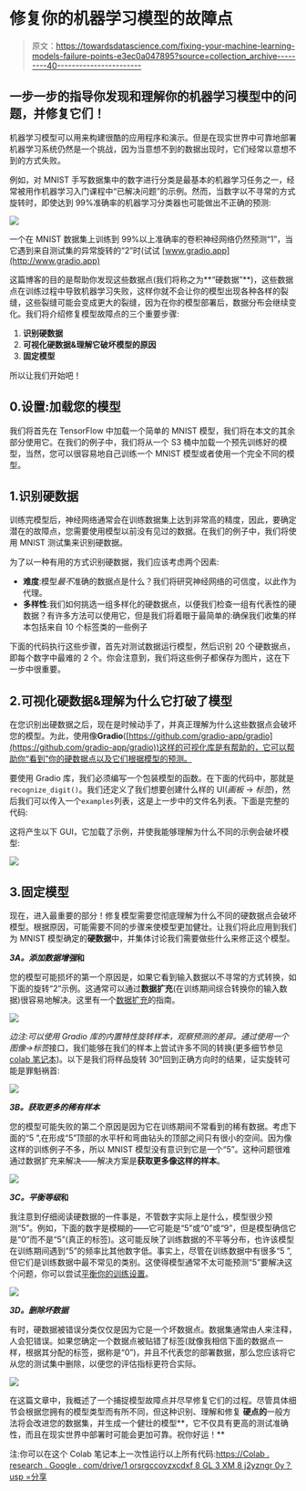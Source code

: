 # 修复你的机器学习模型的故障点

> 原文：<https://towardsdatascience.com/fixing-your-machine-learning-models-failure-points-e3ec0a047895?source=collection_archive---------40----------------------->

## 一步一步的指导你发现和理解你的机器学习模型中的问题，并修复它们！

机器学习模型可以用来构建很酷的应用程序和演示。但是在现实世界中可靠地部署机器学习系统仍然是一个挑战，因为当意想不到的数据出现时，它们经常以意想不到的方式失败。

例如，对 MNIST 手写数据集中的数字进行分类是最基本的机器学习任务之一，经常被用作机器学习入门课程中“已解决问题”的示例。然而，当数字以不寻常的方式旋转时，即使达到 99%准确率的机器学习分类器也可能做出不正确的预测:

![](img/bc86193b29d961a6771bed4eb8c685c3.png)

一个在 MNIST 数据集上训练到 99%以上准确率的卷积神经网络仍然预测“1”，当它遇到来自测试集的异常旋转的“2”时(试试 [www.gradio.app](http://www.gradio.app)

这篇博客的目的是帮助你发现这些数据点(我们将称之为**“硬数据”**)，这些数据点在训练过程中导致机器学习失败，这样你就不会让你的模型出现各种各样的裂缝，这些裂缝可能会变成更大的裂缝，因为在你的模型部署后，数据分布会继续变化。我们将介绍修复模型故障点的三个重要步骤:

1.  **识别硬数据**
2.  **可视化硬数据&理解它破坏模型的原因**
3.  **固定模型**

所以让我们开始吧！

## 0.设置:加载您的模型

我们将首先在 TensorFlow 中加载一个简单的 MNIST 模型，我们将在本文的其余部分使用它。在我们的例子中，我们将从一个 S3 桶中加载一个预先训练好的模型，当然，您可以很容易地自己训练一个 MNIST 模型或者使用一个完全不同的模型。

## 1.识别硬数据

训练完模型后，神经网络通常会在训练数据集上达到非常高的精度，因此，要确定潜在的故障点，您需要使用模型以前没有见过的数据。在我们的例子中，我们将使用 MNIST 测试集来识别硬数据。

为了以一种有用的方式识别硬数据，我们应该考虑两个因素:

*   **难度**:模型*最不*准确的数据点是什么？我们将研究神经网络的可信度，以此作为代理。
*   **多样性**:我们如何挑选一组多样化的硬数据点，以便我们检查一组有代表性的硬数据？有许多方法可以使用它，但是我们将着眼于最简单的:确保我们收集的样本包括来自 10 个标签类的一些例子

下面的代码执行这些步骤，首先对测试数据运行模型，然后识别 20 个硬数据点，即每个数字中最难的 2 个。你会注意到，我们将这些例子都保存为图片，这在下一步中很重要。

## 2.**可视化硬数据&理解为什么它打破了模型**

在您识别出硬数据之后，现在是时候动手了，并真正理解为什么这些数据点会破坏您的模型。为此，使用像**Gradio**([https://github.com/gradio-app/gradio](https://github.com/gradio-app/gradio))这样的可视化库是有帮助的，它可以帮助你“看到”你的硬数据点以及它们根据模型的预测。

要使用 Gradio 库，我们必须编写一个包装模型的函数。在下面的代码中，那就是`recognize_digit()`。我们还定义了我们想要创建什么样的 UI(*画板* → *标签*)，然后我们可以传入一个`examples`列表，这是上一步中的文件名列表。下面是完整的代码:

这将产生以下 GUI，它加载了示例，并使我能够理解为什么不同的示例会破坏模型:

![](img/824a61384ea3c31441544d9d1162bd8f.png)

## 3.**固定模型**

现在，进入最重要的部分！修复模型需要您彻底理解为什么不同的硬数据点会破坏模型。根据原因，可能需要不同的步骤来使模型更加健壮。让我们将此应用到我们为 MNIST 模型确定的**硬数据**中，并集体讨论我们需要做些什么来修正这个模型。

***3A。添加数据增强*和**

您的模型可能损坏的第一个原因是，如果它看到输入数据以不寻常的方式转换，如下面的旋转“2”示例。这通常可以通过**数据扩充**(在训练期间综合转换你的输入数据)很容易地解决。这里有一个[数据扩充](https://neptune.ai/blog/data-augmentation-in-python)的指南。

![](img/bc86193b29d961a6771bed4eb8c685c3.png)

*边注:*可以使用 Gradio 库的内置特性旋转样本，观察预测的差异。通过使用一个*图像→标签*接口，我们能够在我们的样本上尝试许多不同的转换(更多细节参见 [colab 笔记本](https://colab.research.google.com/drive/1eOrsRGCcovZxCDxf8GL3xm8j2yzngr0Y?usp=sharing&authuser=1#scrollTo=Cvb4bYGaB4fY))。以下是我们将样品旋转 30°回到正确方向时的结果，证实旋转可能是罪魁祸首:

![](img/34e723a3f8cd02a0c424f8bb07b72471.png)

***3B。获取更多的稀有样本***

您的模型可能失败的第二个原因是因为它在训练期间不常看到的稀有数据。考虑下面的“5 ”,在形成“5”顶部的水平杆和弯曲钻头的顶部之间只有很小的空间。因为像这样的训练例子不多，所以 MNIST 模型没有意识到它是一个“5”。这种问题很难通过数据扩充来解决——解决方案是**获取更多像这样的样本**。

![](img/60bad8f6b97ff74c4966f5144ecfa1c1.png)

***3C。平衡等级*和**

我注意到仔细阅读硬数据的一件事是，不管数字实际上是什么，模型很少预测“5”。例如，下面的数字是模糊的——它可能是“5”或“0”或“9”，但是模型确信它是“0”而不是“5”(真正的标签)。这可能反映了训练数据的不平等分布，也许该模型在训练期间遇到“5”的频率比其他数字低。事实上，尽管在训练数据中有很多“5 ”,但它们是训练数据中最不常见的类别。这使得模型通常不太可能预测“5”要解决这个问题，你可以尝试[平衡你的训练设置](https://machinelearningmastery.com/tactics-to-combat-imbalanced-classes-in-your-machine-learning-dataset/)。

![](img/2d156031846183245283b166329b5af9.png)

***3D。删除坏数据***

有时，硬数据被错误分类仅仅是因为它是一个坏数据点。数据集通常由人来注释，人会犯错误。如果您确定一个数据点被贴错了标签(就像我相信下面的数据点一样，根据其分配的标签，据称是“0”)，并且不代表您的部署数据，那么您应该将它从您的测试集中删除，以便您的评估指标更符合实际。

![](img/ad2f81f727ee0b5ccc1dc302e655bf46.png)

在这篇文章中，我概述了一个捕捉模型故障点并尽早修复它们的过程。尽管具体细节会根据您拥有的模型类型而有所不同，但这种识别、理解和修复 **硬点的**一般方法将会改进您的数据集，并生成一个健壮的模型**，它不仅具有更高的测试准确性，而且在现实世界中部署时可能会更加可靠。祝你好运！**

注:你可以在这个 Colab 笔记本上一次性运行以上所有代码:[https://Colab . research . Google . com/drive/1 orsrgccovzxcdxf 8 GL 3 XM 8 j2yzngr 0y？usp =分享](https://colab.research.google.com/drive/1eOrsRGCcovZxCDxf8GL3xm8j2yzngr0Y?usp=sharing)
